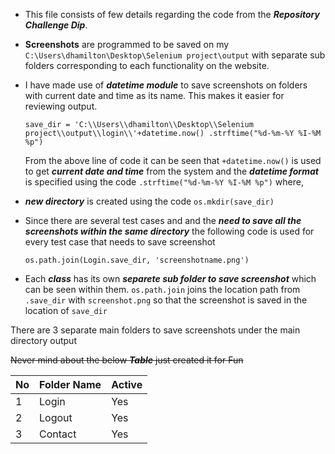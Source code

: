 + This file consists of few details regarding the code from the **_Repository Challenge Dip_**.

+ **Screenshots** are programmed to be saved on my `C:\Users\dhamilton\Desktop\Selenium project\output` with separate sub folders corresponding to each functionality on the website.

* I have made use of **_datetime module_** to save screenshots on folders with current date and time as its name. This makes it easier for reviewing output.

   `save_dir = 'C:\\Users\\dhamilton\\Desktop\\Selenium project\\output\\login\\'+datetime.now() .strftime("%d-%m-%Y %I-%M %p")`

   From the above line of code it can be seen that `+datetime.now()` is used to get **_current date and time_** from the system and the **_datetime format_** is specified using the code `.strftime("%d-%m-%Y %I-%M %p")` where,

+ **_new directory_** is created using the code `os.mkdir(save_dir)`

* Since there are several test cases and and the **_need to save all the screenshots within the same directory_** the following code is used for every test case that needs to save screenshot

   `os.path.join(Login.save_dir, 'screenshotname.png')`

* Each **_class_** has its own **_separete sub folder to save screenshot_** which can be seen within them. `os.path.join` joins the location path from `.save_dir` with `screenshot.png` so that the screenshot is saved in the location of `save_dir`

There are 3 separate main folders to save screenshots under the main directory output

~~Never mind about the below **_Table_** just created it for Fun~~

No | Folder Name | Active
--- | --- | ---
1 | Login | Yes
2 | Logout | Yes
3 | Contact | Yes
